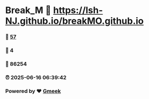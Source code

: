 # Break_M :link: https://lsh-NJ.github.io/breakMO.github.io 
### :page_facing_up: [57](https://lsh-NJ.github.io/breakMO.github.io/tag.html) 
### :speech_balloon: 4 
### :hibiscus: 86254 
### :alarm_clock: 2025-06-16 06:39:42 
### Powered by :heart: [Gmeek](https://github.com/Meekdai/Gmeek)
